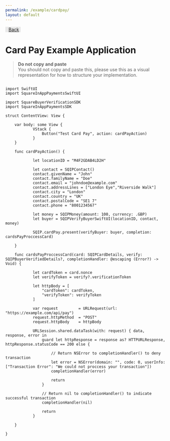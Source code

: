 ```yaml
---
permalink: /example/cardpay/
layout: default
---
```


<nav class="navbar navbar-expand-lg navbar-light">
  <div class="collapse navbar-collapse">
    <div class="navbar-nav">
        <a class="nav-item nav-link btn" style="background-color: rgb(0 0 0 / 8%); border-color: rgb(0 0 0 / 20%);" href="../../usage/cardpay">
            <span style="margin-right: 5px; margin-left: 5px;"><i class="fas fa-arrow-left" style="margin-right: 5px;"></i> Back</span>
        </a>
    </div>
  </div>
</nav>

# Card Pay Example Application

> <strong>Do not copy and paste</strong><br>
> You should not copy and paste this, please use this as a visual representation for how to structure your implementation.

````

import SwiftUI
import SquareInAppPaymentsSwiftUI

import SquareBuyerVerificationSDK
import SquareInAppPaymentsSDK

struct ContentView: View {

	var body: some View {
            VStack {
                Button("Test Card Pay", action: cardPayAction)
            }
	}

	func cardPayAction() {

            let locationID = "M4F2GDAB4LD2H"
            
            let contact = SQIPContact()
            contact.givenName = "John"
            contact.familyName = "Doe"
            contact.email = "johndoe@example.com"
            contact.addressLines = ["London Eye","Riverside Walk"]
            contact.city = "London"
            contact.country = "UK"
            contact.postalCode = "SE1 7"
            contact.phone = "8001234567"

            let money = SQIPMoney(amount: 100, currency: .GBP)          
            let buyer = SQIPVerifyBuyerSwiftUI(locationID, contact, money)

            SQIP.cardPay.present(verifyBuyer: buyer, completion: cardsPayProccessCard)

	}

	func cardsPayProccessCard(card: SQIPCardDetails, verify: SQIPBuyerVerifiedDetails?, completionHandler: @escaping (Error?) -> Void) {

            let cardToken = card.nonce
            let verifyToken = verify?.verificationToken

            let httpBody = [
                "cardToken": cardToken,
                "verifyToken": verifyToken
            ]

            var request         = URLRequest(url: "https://example.com/api/pay")
            request.httpMethod  = "POST"
            request.httpBody    = httpBody

            URLSession.shared.dataTask(with: request) { data, response, error in
                guard let httpResponse = response as? HTTPURLResponse, httpResponse.statusCode == 200 else {
                
                    // Return NSError to completionHandler() to deny transaction
                    let error = NSError(domain: "", code: 0, userInfo: ["Transaction Error": "We could not proccess your transaction"])
                    completionHandler(error)

                    return
                }

                // Return nil to completionHandler() to indicate successful transaction
                completionHandler(nil)

                return
            }

	}

}

````